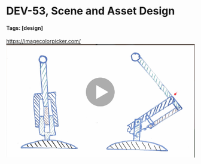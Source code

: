 # DEV-53, Scene and Asset Design
#### Tags: [design]

https://imagecolorpicker.com/
![](../images/DEV-53/DEV-53-A.png)